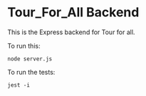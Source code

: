 # Tour_For_All Backend

This is the Express backend for Tour for all.

To run this:

    node server.js
    
To run the tests:

    jest -i
